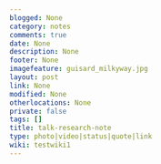 ```yaml
---
blogged: None
category: notes
comments: true
date: None
description: None
footer: None
imagefeature: guisard_milkyway.jpg
layout: post
link: None
modified: None
otherlocations: None
private: false
tags: []
title: talk-research-note
type: photo|video|status|quote|link
wiki: testwiki1
---
```

<!--summary-->